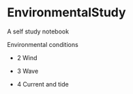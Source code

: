 # EnvironmentalStudy
A self study notebook

Environmental conditions

* 2 Wind

* 3 Wave 

* 4 Current and tide

